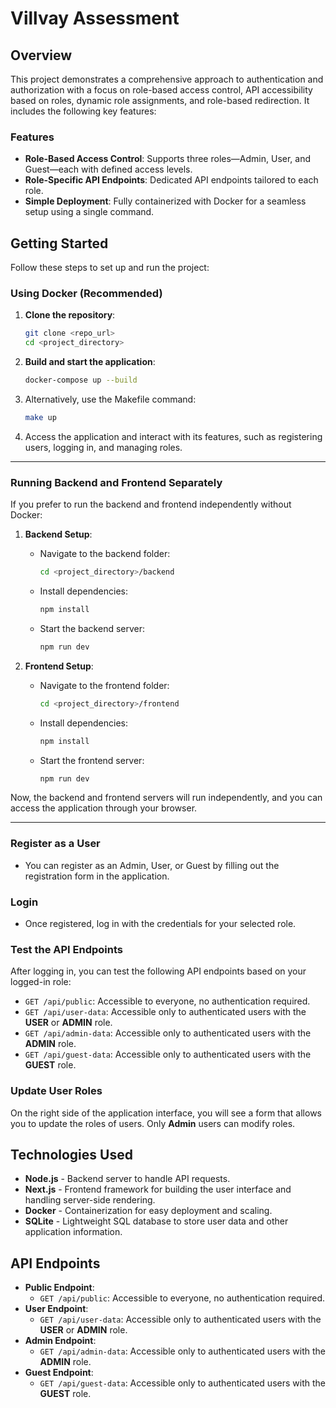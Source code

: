 # Villvay Assessment

## Overview
This project demonstrates a comprehensive approach to authentication and authorization with a focus on role-based access control, API accessibility based on roles, dynamic role assignments, and role-based redirection. It includes the following key features:

### Features
- **Role-Based Access Control**: Supports three roles—Admin, User, and Guest—each with defined access levels.
- **Role-Specific API Endpoints**: Dedicated API endpoints tailored to each role.
- **Simple Deployment**: Fully containerized with Docker for a seamless setup using a single command.

## Getting Started

Follow these steps to set up and run the project:

### Using Docker (Recommended)
1. **Clone the repository**:
    ```bash
    git clone <repo_url>
    cd <project_directory>
    ```

2. **Build and start the application**:
    ```bash
    docker-compose up --build
    ```

3. Alternatively, use the Makefile command:
    ```bash
    make up
    ```

4. Access the application and interact with its features, such as registering users, logging in, and managing roles.

---

### Running Backend and Frontend Separately

If you prefer to run the backend and frontend independently without Docker:

1. **Backend Setup**:
    - Navigate to the backend folder:
      ```bash
      cd <project_directory>/backend
      ```
    - Install dependencies:
      ```bash
      npm install
      ```
    - Start the backend server:
      ```bash
      npm run dev
      ```

2. **Frontend Setup**:
    - Navigate to the frontend folder:
      ```bash
      cd <project_directory>/frontend
      ```
    - Install dependencies:
      ```bash
      npm install
      ```
    - Start the frontend server:
      ```bash
      npm run dev
      ```

Now, the backend and frontend servers will run independently, and you can access the application through your browser.

---

### Register as a User
- You can register as an Admin, User, or Guest by filling out the registration form in the application.

### Login
- Once registered, log in with the credentials for your selected role.

### Test the API Endpoints
After logging in, you can test the following API endpoints based on your logged-in role:

- `GET /api/public`: Accessible to everyone, no authentication required.
- `GET /api/user-data`: Accessible only to authenticated users with the **USER** or **ADMIN** role.
- `GET /api/admin-data`: Accessible only to authenticated users with the **ADMIN** role.
- `GET /api/guest-data`: Accessible only to authenticated users with the **GUEST** role.

### Update User Roles
On the right side of the application interface, you will see a form that allows you to update the roles of users. Only **Admin** users can modify roles.

## Technologies Used

- **Node.js** - Backend server to handle API requests.
- **Next.js** - Frontend framework for building the user interface and handling server-side rendering.
- **Docker** - Containerization for easy deployment and scaling.
- **SQLite** - Lightweight SQL database to store user data and other application information.


## API Endpoints
- **Public Endpoint**: 
  - `GET /api/public`: Accessible to everyone, no authentication required.
- **User Endpoint**:
  - `GET /api/user-data`: Accessible only to authenticated users with the **USER** or **ADMIN** role.
- **Admin Endpoint**:
  - `GET /api/admin-data`: Accessible only to authenticated users with the **ADMIN** role.
- **Guest Endpoint**:
  - `GET /api/guest-data`: Accessible only to authenticated users with the **GUEST** role.